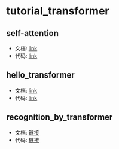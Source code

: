 # tutorial_transformer
## self-attention
- 文档: [link](https://zhuanlan.zhihu.com/p/410776234)
- 代码: [link](https://zhuanlan.zhihu.com/p/410776234)
## hello_transformer
- 文档: [link](https://datawhalechina.github.io/dive-into-cv-pytorch/#/chapter06_transformer/6_1_hello_transformer)
- 代码: [link](https://github.com/datawhalechina/dive-into-cv-pytorch/tree/master/code/chapter06_transformer/6.1_hello_transformer)
## recognition_by_transformer
- 文档: [链接](https://datawhalechina.github.io/dive-into-cv-pytorch/#/chapter06_transformer/6_2_ocr_by_transformer)
- 代码: [链接](https://github.com/datawhalechina/dive-into-cv-pytorch/tree/master/code/chapter06_transformer/6.2_recognition_by_transformer)